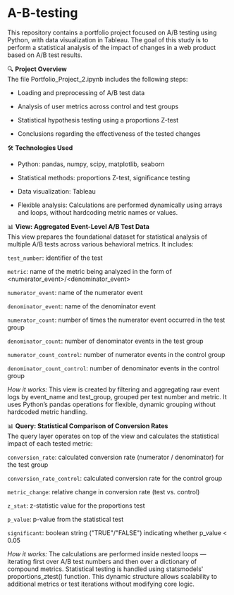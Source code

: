 # A-B-testing
This repository contains a portfolio project focused on A/B testing using Python, with data visualization in Tableau. The goal of this study is to perform a statistical analysis of the impact of changes in a web product based on A/B test results.

🔍 **Project Overview**  
The file Portfolio_Project_2.ipynb includes the following steps:

* Loading and preprocessing of A/B test data

* Analysis of user metrics across control and test groups

* Statistical hypothesis testing using a proportions Z-test

* Conclusions regarding the effectiveness of the tested changes

🛠️ **Technologies Used**
* Python: pandas, numpy, scipy, matplotlib, seaborn

* Statistical methods: proportions Z-test, significance testing

* Data visualization: Tableau

* Flexible analysis: Calculations are performed dynamically using arrays and loops, without hardcoding metric names or values.

📊 **View: Aggregated Event-Level A/B Test Data**  
This view prepares the foundational dataset for statistical analysis of multiple A/B tests across various behavioral metrics. It includes:

`test_number`: identifier of the test

`metric`: name of the metric being analyzed in the form of <numerator_event>/<denominator_event> 

`numerator_event`:	name of the numerator event

`denominator_event`: name of the denominator event

`numerator_count`: 	number of times the numerator event occurred in the test group

`denominator_count`: number of denominator events in the test group

`numerator_count_control`: 	number of numerator events in the control group

`denominator_count_control`: number of denominator events in the control group

*How it works:*
This view is created by filtering and aggregating raw event logs by event_name and test_group, grouped per test number and metric. It uses Python’s pandas operations for flexible, dynamic grouping without hardcoded metric handling.  


📊 **Query: Statistical Comparison of Conversion Rates**  
The query layer operates on top of the view and calculates the statistical impact of each tested metric:

`conversion_rate`: 	calculated conversion rate (numerator / denominator) for the test group

`conversion_rate_control`: calculated conversion rate for the control group

`metric_change`: 	relative change in conversion rate (test vs. control)

`z_stat`: 	z-statistic value for the proportions test

`p_value`: 	p-value from the statistical test

`significant`: boolean string ("TRUE"/"FALSE") indicating whether p_value < 0.05

*How it works:*
The calculations are performed inside nested loops — iterating first over A/B test numbers and then over a dictionary of compound metrics. Statistical testing is handled using statsmodels' proportions_ztest() function. This dynamic structure allows scalability to additional metrics or test iterations without modifying core logic.
